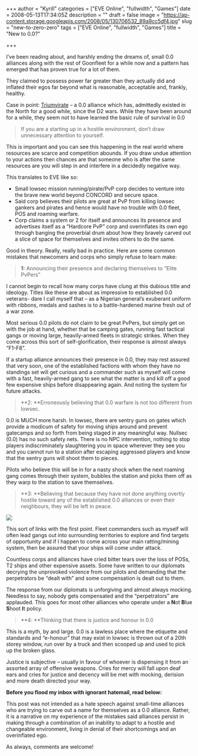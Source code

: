 +++
author = "Kyrill"
categories = ["EVE Online", "fullwidth", "Games"]
date = 2008-05-13T17:34:05Z
description = ""
draft = false
image = "https://ap-content.storage.googleapis.com/2008/05/130706532_89a9cc5df4.jpg"
slug = "new-to-zero-zero"
tags = ["EVE Online", "fullwidth", "Games"]
title = "New to 0.0?"

+++


I’ve been reading about, and harshly ending the dreams of, small 0.0 alliances along with the rest of Goonfleet for a while now and a pattern has emerged that has proven true for a lot of them.

They claimed to possess power far greater than they actually did and inflated their egos far beyond what is reasonable, acceptable and, frankly, healthy.

Case in point: [Triumvirate](https://blog.mortworks.net/wp-admin/www.eve-triumvirate.com "Triumvirate") – a 0.0 alliance which has, admittedly existed in the North for a good while, since the D2 wars. While they have been around for a while, they seem not to have learned the basic rule of survival in 0.0

> If you are a starting up in a hostile environment, don’t draw unnecessary attention to yourself.

This is important and you can see this happening in the real world where resources are scarce and competition abounds. If you draw undue attention to your actions then chances are that someone who is after the same resources are you will step in and interfere in a decidedly negative way.

This translates to EVE like so:

- Small lowsec mission running/pirate/PvP corp decides to venture into the brave new world beyond CONCORD and secure space.
- Said corp believes their pilots are great at PvP from killing lowsec gankers and pirates and hence would have no trouble with 0.0 fleet, POS and roaming warfare.
- Corp claims a system or 2 for itself and announces its presence and advertises itself as a “Hardcore PvP” corp and overinflates its own ego through banging the proverbial drum about how they bravely carved out a slice of space for themselves and invites others to do the same.

Good in theory. Really, really bad in practice. Here are some common mistakes that newcomers and corps who simply refuse to learn make:

> **1:** Announcing their presence and declaring themselves to “Elite PvPers”

I cannot begin to recall how many corps have clung at this dubious title and ideology. Titles like these are about as impressive to established 0.0 veterans- dare I call myself that – as a Nigerian general’s exuberant uniform with ribbons, medals and sashes is to a battle-hardened marine fresh out of a war zone.

Most serious 0.0 pilots do not claim to be great PvPers, but simply get on with the job at hand, whether that be camping gates, running fast tactical gangs or moving large, heavily-armed fleets in strategic strikes. When they come across this sort of self-glorification, their response is almost always “F1-F8”.

If a startup alliance announces their presence in 0.0, they may rest assured that very soon, one of the established factions with whom they have no standings set will get curious and a commander such as myself will come with a fast, heavily-armed gang to see what the matter is and kill off a good few expensive ships before disappearing again. And noting the system for future attacks.

> **2: **Erroneously believing that 0.0 warfare is not too different from lowsec.

0.0 is MUCH more harsh. In lowsec, there are sentry guns on gates which provide a modicum of safety for moving ships around and prevent gatecamps and so forth from being staged in any meaningful way. Nullsec (0.0) has no such safety nets. There is no NPC intervention, nothing to stop players indiscriminately slaughtering you in space wherever they see you and you cannot run to a station after escaping aggressed players and know that the sentry guns will shoot them to pieces.

Pilots who believe this will be in for a nasty shock when the next roaming gang comes through their system, bubbles the station and picks them off as they warp to the station to save themselves.

> **3: **Believing that because they have not done anything overtly hostile toward any of the established 0.0 alliances or even their neighbours, they will be left in peace.

![](https://ap-content.storage.googleapis.com/2008/05/130706532_89a9cc5df41.jpg)

This sort of links with the first point. Fleet commanders such as myself will often lead gangs out into surrounding territories to explore and find targets of opportunity and if I happen to come across your main ratting/mining system, then be assured that your ships will come under attack.

Countless corps and alliances have cried bitter tears over the loss of POSs, T2 ships and other expensive assets. Some have written to our diplomats decrying the unprovoked violence from our pilots and demanding that the perpetrators be “dealt with” and some compensation is dealt out to them.

The response from our diplomats is unforgiving and almost always mocking. Needless to say, nobody gets compensated and the “perpetrators” are applauded. This goes for most other alliances who operate under a **N**ot **B**lue **S**hoot **I**t policy.

> **4: **Thinking that there is justice and honour in 0.0

This is a myth, by and large. 0.0 is a lawless place where the etiquette and standards and “e-honour” that may exist in lowsec is thrown out of a 20th storey window, run over by a truck and then scooped up and used to pick up the broken glass.

Justice is subjective – usually in favour of whoever is dispensing it from an assorted array of offensive weapons. Cries for mercy will fall upon deaf ears and cries for justice and decency will be met with mocking, derision and more death directed your way.

**Before you flood my inbox with ignorant hatemail, read below:**

This post was not intended as a hate speech against small-time alliances who are trying to carve out a name for themselves as a 0.0 alliance. Rather, it is a narrative on my experience of the mistakes said alliances persist in making through a combination of an inability to adapt to a hostile and changeable environment, living in denial of their shortcomings and an overinflated ego.

As always, comments are welcome!


